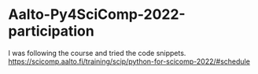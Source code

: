 # Aalto-Py4SciComp-2022-participation
I was following the course and tried the code snippets. https://scicomp.aalto.fi/training/scip/python-for-scicomp-2022/#schedule
